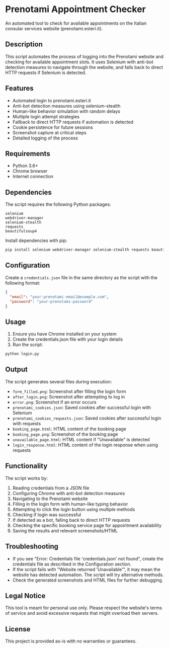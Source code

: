 # Prenotami Appointment Checker

An automated tool to check for available appointments on the Italian consular services website (prenotami.esteri.it).

## Description

This script automates the process of logging into the Prenotami website and checking for available appointment slots. It uses Selenium with anti-bot detection measures to navigate through the website, and falls back to direct HTTP requests if Selenium is detected.

## Features

- Automated login to prenotami.esteri.it
- Anti-bot detection measures using selenium-stealth
- Human-like behavior simulation with random delays
- Multiple login attempt strategies
- Fallback to direct HTTP requests if automation is detected
- Cookie persistence for future sessions
- Screenshot capture at critical steps
- Detailed logging of the process

## Requirements

- Python 3.6+
- Chrome browser
- Internet connection

## Dependencies

The script requires the following Python packages:

```
selenium
webdriver-manager
selenium-stealth
requests
beautifulsoup4
```

Install dependencies with pip:

```bash
pip install selenium webdriver-manager selenium-stealth requests beautifulsoup4
```

## Configuration

Create a `credentials.json` file in the same directory as the script with the following format:

```json
{
  "email": "your-prenotami-email@example.com",
  "password": "your-prenotami-password"
}
```

## Usage

1. Ensure you have Chrome installed on your system
2. Create the credentials.json file with your login details
3. Run the script:

```bash
python login.py
```

## Output

The script generates several files during execution:

- `form_filled.png`: Screenshot after filling the login form
- `after_login.png`: Screenshot after attempting to log in
- `error.png`: Screenshot if an error occurs
- `prenotami_cookies.json`: Saved cookies after successful login with Selenium
- `prenotami_cookies_requests.json`: Saved cookies after successful login with requests
- `booking_page.html`: HTML content of the booking page
- `booking_page.png`: Screenshot of the booking page
- `unavailable_page.html`: HTML content if "Unavailable" is detected
- `login_response.html`: HTML content of the login response when using requests

## Functionality

The script works by:

1. Reading credentials from a JSON file
2. Configuring Chrome with anti-bot detection measures
3. Navigating to the Prenotami website
4. Filling in the login form with human-like typing behavior
5. Attempting to click the login button using multiple methods
6. Checking if login was successful
7. If detected as a bot, falling back to direct HTTP requests
8. Checking the specific booking service page for appointment availability
9. Saving the results and relevant screenshots/HTML

## Troubleshooting

- If you see "Error: Credentials file 'credentials.json' not found", create the credentials file as described in the Configuration section.
- If the script fails with "Website returned 'Unavailable'", it may mean the website has detected automation. The script will try alternative methods.
- Check the generated screenshots and HTML files for further debugging.

## Legal Notice

This tool is meant for personal use only. Please respect the website's terms of service and avoid excessive requests that might overload their servers.

## License

This project is provided as-is with no warranties or guarantees.